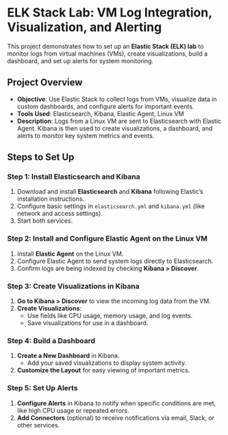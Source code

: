 # ELK Stack Lab: VM Log Integration, Visualization, and Alerting

This project demonstrates how to set up an **Elastic Stack (ELK) lab** to monitor logs from virtual machines (VMs), create visualizations, build a dashboard, and set up alerts for system monitoring.

## Project Overview

- **Objective**: Use Elastic Stack to collect logs from VMs, visualize data in custom dashboards, and configure alerts for important events.
- **Tools Used**: Elasticsearch, Kibana, Elastic Agent, Linux VM
- **Description**: Logs from a Linux VM are sent to Elasticsearch with Elastic Agent. Kibana is then used to create visualizations, a dashboard, and alerts to monitor key system metrics and events.

## Steps to Set Up

### Step 1: Install Elasticsearch and Kibana
1. Download and install **Elasticsearch** and **Kibana** following Elastic’s installation instructions.
2. Configure basic settings in `elasticsearch.yml` and `kibana.yml` (like network and access settings).
3. Start both services.

### Step 2: Install and Configure Elastic Agent on the Linux VM
1. Install **Elastic Agent** on the Linux VM.
2. Configure Elastic Agent to send system logs directly to Elasticsearch.
3. Confirm logs are being indexed by checking **Kibana > Discover**.

### Step 3: Create Visualizations in Kibana
1. **Go to Kibana > Discover** to view the incoming log data from the VM.
2. **Create Visualizations**:
   - Use fields like CPU usage, memory usage, and log events.
   - Save visualizations for use in a dashboard.

### Step 4: Build a Dashboard
1. **Create a New Dashboard** in Kibana.
   - Add your saved visualizations to display system activity.
2. **Customize the Layout** for easy viewing of important metrics.

### Step 5: Set Up Alerts
1. **Configure Alerts** in Kibana to notify when specific conditions are met, like high CPU usage or repeated errors.
2. **Add Connectors** (optional) to receive notifications via email, Slack, or other services.
